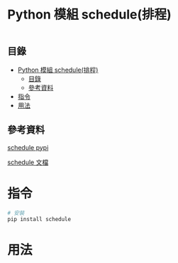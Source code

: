 # Python 模組 schedule(排程)

```
```

## 目錄

- [Python 模組 schedule(排程)](#python-模組-schedule排程)
	- [目錄](#目錄)
	- [參考資料](#參考資料)
- [指令](#指令)
- [用法](#用法)

## 參考資料

[schedule pypi](https://pypi.org/project/schedule/)

[schedule 文檔](https://schedule.readthedocs.io/en/stable/)

# 指令

```bash
# 安裝
pip install schedule
```

# 用法

```Python
```
